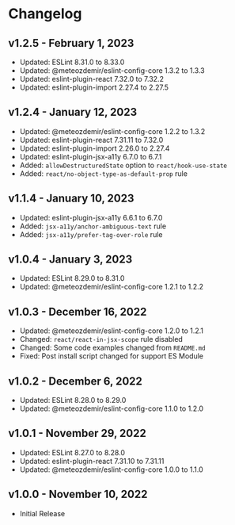 # Changelog

## v1.2.5 - February 1, 2023

  - Updated: ESLint 8.31.0 to 8.33.0
  - Updated: @meteozdemir/eslint-config-core 1.3.2 to 1.3.3
  - Updated: eslint-plugin-react 7.32.0 to 7.32.2
  - Updated: eslint-plugin-import 2.27.4 to 2.27.5

## v1.2.4 - January 12, 2023

  - Updated: @meteozdemir/eslint-config-core 1.2.2 to 1.3.2
  - Updated: eslint-plugin-react 7.31.11 to 7.32.0
  - Updated: eslint-plugin-import 2.26.0 to 2.27.4
  - Updated: eslint-plugin-jsx-a11y 6.7.0 to 6.7.1
  - Added: `allowDestructuredState` option to `react/hook-use-state`
  - Added: `react/no-object-type-as-default-prop` rule

## v1.1.4 - January 10, 2023

  - Updated: eslint-plugin-jsx-a11y 6.6.1 to 6.7.0
  - Added: `jsx-a11y/anchor-ambiguous-text` rule
  - Added: `jsx-a11y/prefer-tag-over-role` rule

## v1.0.4 - January 3, 2023

  - Updated: ESLint 8.29.0 to 8.31.0
  - Updated: @meteozdemir/eslint-config-core 1.2.1 to 1.2.2

## v1.0.3 - December 16, 2022

  - Updated: @meteozdemir/eslint-config-core 1.2.0 to 1.2.1
  - Changed: `react/react-in-jsx-scope` rule disabled
  - Changed: Some code examples changed from `README.md`
  - Fixed: Post install script changed for support ES Module

## v1.0.2 - December 6, 2022

  - Updated: ESLint 8.28.0 to 8.29.0
  - Updated: @meteozdemir/eslint-config-core 1.1.0 to 1.2.0

## v1.0.1 - November 29, 2022

  - Updated: ESLint 8.27.0 to 8.28.0
  - Updated: eslint-plugin-react 7.31.10 to 7.31.11
  - Updated: @meteozdemir/eslint-config-core 1.0.0 to 1.1.0

## v1.0.0 - November 10, 2022

  - Initial Release
